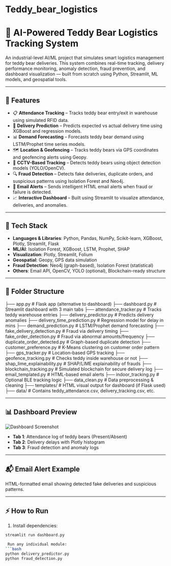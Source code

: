 # Teddy_bear_logistics
# 🧸 AI-Powered Teddy Bear Logistics Tracking System

An industrial-level AI/ML project that simulates smart logistics management for teddy bear deliveries. This system combines real-time tracking, delivery performance monitoring, anomaly detection, fraud prevention, and dashboard visualization — built from scratch using Python, Streamlit, ML models, and geospatial tools.

---

## 🚀 Features

- 📋 **Attendance Tracking** – Tracks teddy bear entry/exit in warehouse using simulated RFID data.
- 🚚 **Delivery Prediction** – Predicts expected vs actual delivery time using XGBoost and regression models.
- 📊 **Demand Forecasting** – Forecasts teddy bear demand using LSTM/Prophet time series models.
- 🗺️ **Location & Geofencing** – Tracks teddy bears via GPS coordinates and geofencing alerts using Geopy.
- 🎥 **CCTV-Based Tracking** – Detects teddy bears using object detection models (YOLO/OpenCV).
- 🔍 **Fraud Detection** – Detects fake deliveries, duplicate orders, and suspicious patterns using Isolation Forest and Neo4j.
- 💬 **Email Alerts** – Sends intelligent HTML email alerts when fraud or failure is detected.
- 📈 **Interactive Dashboard** – Built using Streamlit to visualize attendance, deliveries, and anomalies.

---

## 🧠 Tech Stack

- **Languages & Libraries**: Python, Pandas, NumPy, Scikit-learn, XGBoost, Plotly, Streamlit, Flask
- **ML/AI**: Isolation Forest, XGBoost, LSTM, Prophet, SHAP
- **Visualization**: Plotly, Streamlit, Folium
- **Geospatial**: Geopy, GPS data simulation
- **Fraud Detection**: Neo4j (graph-based), Isolation Forest (statistical)
- **Others**: Email API, OpenCV, YOLO (optional), Blockchain-ready structure

---

## 🧾 Folder Structure
├── app.py # Flask app (alternative to dashboard) ├── dashboard.py # Streamlit dashboard with 3 main tabs ├── attendance_tracker.py # Tracks teddy warehouse entries ├── delivery_predictor.py # Predicts delivery anomalies ├── delivery_time_prediction.py # Regression model for delay in mins ├── demand_prediction.py # LSTM/Prophet demand forecasting ├── fake_delivery_detection.py # Fraud via delivery timing ├── fake_order_detection.py # Fraud via abnormal amounts/frequency ├── duplicate_order_detected.py # Graph-based duplicate detection ├── customer_preference.py # K-Means clustering on customer order pattern ├── gps_tracker.py # Location-based GPS tracking ├── geofence_tracking.py # Checks teddy inside warehouse or not ├── shap_lime_explainability.py # SHAP/LIME explainability of frauds ├── blockchain_tracking.py # Simulated blockchain for secure delivery log ├── email_templated.py # HTML-based email alerts ├── indoor_tracking.py # Optional BLE tracking logic ├── data_clean.py # Data preprocessing & cleaning ├── templates/ # HTML visual output for dashboard (if Flask used) ├── data/ # Contains teddy_attendance.csv, delivery_tracking.csv, etc.

---

## 📊 Dashboard Preview

![Dashboard Screenshot](dashboard_screenshot.png)

- **Tab 1**: Attendance log of teddy bears (Present/Absent)
- **Tab 2**: Delivery delays with Plotly histogram
- **Tab 3**: Fraud detection and anomaly logs

---

## 📬 Email Alert Example

HTML-formatted email showing detected fake deliveries and suspicious patterns.

---

## ⚡ How to Run

1. Install dependencies:
```bash
streamlit run dashboard.py

 Run any individual module:
```bash
python delivery_predictor.py
python fraud_detection.py
